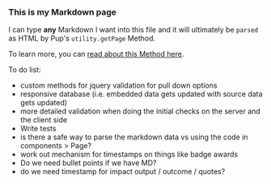 ### This is my Markdown page

I can type **any** Markdown I want into this file and it will ultimately be `parsed` as HTML by Pup's `utility.getPage` Method.

To learn more, you can [read about this Method here](http://cleverbeagle.com/pup/v1/the-basics/methods#utility-methods).


To do list:
- custom methods for jquery validation for pull down options
- responsive database (i.e. embedded data gets updated with source data gets updated)
- more detailed validation when doing the initial checks on the server and the client side
- Write tests
- is there a safe way to parse the markdown data vs using the code in components > Page?
- work out mechanism for timestamps on things like badge awards
- Do we need bullet points if we have MD?
- do we need timestamp for impact output / outcome / quotes?
